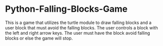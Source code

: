 # Python-Falling-Blocks-Game
This is a game that utilizes the turtle module to draw falling blocks and a user block that must avoid the falling blocks. The user controls a block with the left and right arrow keys. The user must have the block avoid falling blocks or else the game will stop.
